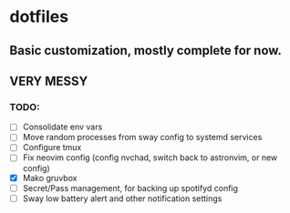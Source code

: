 # dotfiles

## Basic customization, mostly complete for now.
## VERY MESSY
### TODO:
- [ ] Consolidate env vars
- [ ] Move random processes from sway config to systemd services
- [ ] Configure tmux
- [ ] Fix neovim config (config nvchad, switch back to astronvim, or new config)
- [x] Mako gruvbox
- [ ] Secret/Pass management, for backing up spotifyd config
- [ ] Sway low battery alert and other notification settings
